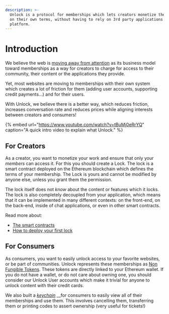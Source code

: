 ```yaml
---
description: >-
  Unlock is a protocol for memberships which lets creators monetize their work,
  on their own terms, without having to rely on 3rd party applications or
  platform.
---
```


# Introduction

We believe the web is [moving away from attention](https://medium.com/unlock-protocol/the-end-of-the-ad-supported-web-d4d093fb462f) as its business model toward memberships as a way for creators to charge for access to their community, their content or the applications they provide.

Yet, most websites are moving to memberships with their own system which creates a lot of friction for them \(adding user accounts, supporting credit payments...\) and for their users.

With Unlock, we believe there is a better way, which reduces friction, increases conversation rate and reduces prices while aligning interests between creators and consumers!

{% embed url="https://www.youtube.com/watch?v=tBuMj0eRrYQ" caption="A quick intro video to explain what Unlock." %}

## For Creators 

As a creator, you want to monetize your work and ensure that only your _members_ can access it. For this you should create a Lock. The lock is a smart contract deployed on the Ethereum blockchain which defines the terms of your membership. The Lock is yours and cannot be modified by anyone else, unless you grant them the permission. 

The lock itself does not _know_ about the content or features which it locks. The lock is also completely decoupled from your application, which means that it can be implemented in many different contexts: on the front-end, on the back-end, inside of chat applications, or even in other smart contracts.

Read more about:

* [The smart contracts](https://docs.unlock-protocol.com/developers/smart-contracts-architecture)
* [How to deploy your first lock](deploying-lock/)

## For Consumers

As consumers, you want to easily unlock access to your favorite websites, or be part of communities. Unlock represents these memberships as [Non Fungible Tokens](https://en.wikipedia.org/wiki/Non-fungible_token). These tokens are directly linked to your Ethereum wallet. If you do not have a wallet, or do not care about owning one, you should consider our Unlock User accounts which make it trivial for anyone to unlock content with their credit cards.

We also built a [_keychain_](https://app.unlock-protocol.com/keychain/) __for consumers to easily view all of their memberships and use them. This involves cancelling them, transferring them or printing codes to assert ownership \(very useful for tickets!\)



